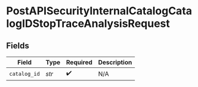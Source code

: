 # PostAPISecurityInternalCatalogCatalogIDStopTraceAnalysisRequest


## Fields

| Field              | Type               | Required           | Description        |
| ------------------ | ------------------ | ------------------ | ------------------ |
| `catalog_id`       | *str*              | :heavy_check_mark: | N/A                |